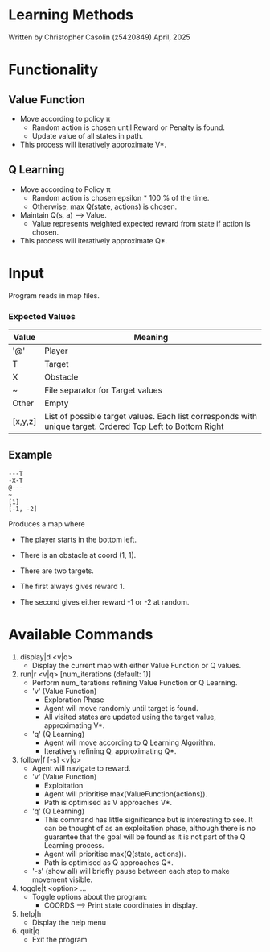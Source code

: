 # Learning Methods
Written by Christopher Casolin (z5420849)
April, 2025

# Functionality
## Value Function
- Move according to policy π
	- Random action is chosen until Reward or Penalty is found.
	- Update value of all states in path.
- This process will iteratively approximate V*.

## Q Learning
- Move according to Policy π
	- Random action is chosen epsilon * 100 % of the time.
	- Otherwise, max Q(state, actions) is chosen.
- Maintain Q(s, a) --> Value.
	-  Value represents weighted expected reward from state if action is chosen.
- This process will iteratively approximate Q*.

# Input
Program reads in map files.
### Expected Values
| Value | Meaning |
|-|-|
| '@' | Player |
| T | Target |
| X | Obstacle |
| ~ | File separator for Target values |
| Other | Empty |
| [x,y,z] | List of possible target values. Each list corresponds with unique target. Ordered Top Left to Bottom Right|

## Example
```text
---T
-X-T
@---
~
[1]
[-1, -2]
```

Produces a map where

- The player starts in the bottom left.

- There is an obstacle at coord (1, 1).

- There are two targets.

- The first always gives reward 1.

- The second gives either reward -1 or -2 at random.

  

# Available Commands
1. display|d <v|q>
	- Display the current map with either Value Function or Q values.
2. run|r <v|q> [num_iterations (default: 1)]
	- Perform num_iterations refining Value Function or Q Learning.
	- 'v' (Value Function)
		- Exploration Phase
		-  Agent will move randomly until target is found.
		-  All visited states are updated using the target value, approximating V*.
	- 'q' (Q Learning)
		- Agent will move according to Q Learning Algorithm.
		- Iteratively refining Q, approximating Q*.
3. follow|f [-s] <v|q>
	- Agent will navigate to reward.
	- 'v' (Value Function)
		- Exploitation
		- Agent will prioritise max(ValueFunction(actions)).
		- Path is optimised as V approaches V*.
	- 'q' (Q Learning)
		- This command has little significance but is interesting to see. It can be thought of as an exploitation phase, although there is no guarantee that the goal will be found as it is not part of the Q Learning process.
		- Agent will prioritise max(Q(state, actions)).
		- Path is optimised as Q approaches Q*.
	-  '-s' (show all) will briefly pause between each step to make movement visible.
4. toggle|t \<option\> ...
	- Toggle options about the program:
		- COORDS --> Print state coordinates in display.
5. help|h
	- Display the help menu
6. quit|q
	- Exit the program